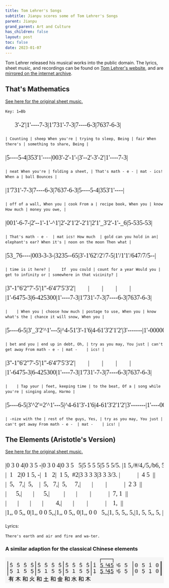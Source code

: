 ```yaml
---
title: Tom Lehrer's Songs
subtitle: Jianpu scores some of Tom Lehrer's Songs
parent: Jianpu
grand_parent: Art and Culture
has_children: false
layout: post
toc: false
date: 2023-01-07
---
```


<style>
@font-face {
    font-family: Jianpu;
    src: url("{{site.webfontdirectory}}/jianpu/JianpuASCII.ttf ");
}
.jianpu {
    font-family: Jianpu;
    line-height: 1.5;
}
.lyrics {
    font-family: Jianpu;
    line-height: 1.5;
    font-size: 75%
}
@media (min-width: 50rem) {
    .jianpu  {
        font-size: 20px;
    }
}
</style>

Tom Lehrer released his musical works into the public domain.
The lyrics, sheet music, and recordings can be found on [Tom Lehrer's website](https://tomlehrersongs.com/),
and are [mirrored on the internet archive](https://archive.org/details/tomlehrersongs).



## That's Mathematics

[See here for the original sheet music.](Lehrer/thats-mathematics-music.pdf)

`Key: 1=Bb`

<pre class="jianpu">
      3'-2'|1'----7-3|1'731'-7-3|7----6-3|7637-6-3|
</pre>
`| Counting | sheep When you're | trying to sleep, Being | fair When there's | something to share, Being |`

<pre class="jianpu">
|5----5-4|353'1'----|003'-2'-1'-|3'--2'-3'-2'|1'----7-3|
</pre>
`| neat When you're | folding a sheet, | That's math - e - | mat - ics! When a | ball Bounces |`

<pre class="jianpu">
|1'731'-7-3|7----6-3|7637-6-3|5----5-4|353'1'----|
</pre>
`| off of a wall, When you | cook From a | recipe book, When you | know How much | money you owe, |`

<pre class="jianpu">
|001'-6-7-|2'--1'-1'-^1'|2'-2'1'2'-2'1'|2'1'_3'2'-1'-_6|5-535-53|
</pre>
`| That's math - e -  | mat ics! How much  | gold can you hold in an| elephant's ear? When it's | noon on the moon Then what |`

<pre class="jianpu">
|53_76----|003-3-3-|3235--65|3'-1'62'/2'/7-5|1'/1'1'/647/7/5--|
</pre>
`| time is it here? |     If  you could | count for a year Would you | get to infinity or | somewhere in that vicinity? |`

<pre class="jianpu">
|3''-1''6'2''7'-5'|1''-6'4'7'5'3'2'|        |        |        |        |
|1'-6475-3|6-425300|1'----7-3|1'731'-7-3|7----6-3|7637-6-3|
</pre>
`|    | When you | choose how much | postage to use, When you | know what's the | chance it will snow, When you |`

<pre class="jianpu">
|5----6-5|3'_3'2'^1'---5|^4-51'3'-1'6|4-61'3'2'1'2'|3'-------|1'-000000|
</pre>
`| bet and you | end up in debt, Oh, | try as you may, You just | can't get away From math - e - | mat -    | ics! |`

<pre class="jianpu">
|3''-1''6'2''7'-5'|1''-6'4'7'5'3'2'|        |        |        |        |
|1'-6475-3|6-425300|1'----7-3|1'731'-7-3|7----6-3|7637-6-3|
</pre>
`|    | Tap your | feet, keeping time | to the beat, Of a | song while you're | singing along, Harmo |`

<pre class="jianpu">
|5----6-5|3'^2'=2'^1'---5|^4-61'3'-1'6|4-61'3'2'1'2'|3'-------|1'----000||
</pre>
`| -nize with the | rest of the guys, Yes, | try as you may, You just | can't get away From math - e -  | mat -    | ics! |`


<!--TODO: Economics lyrics version-->


## The Elements (Aristotle's Version)

[See here for the original sheet music.](Lehrer/Elements-Aristotle.jpeg)

<pre class="jianpu">
|0 3 0 4|0 3 5 -|0 3 0 4|0 3 5   5|5 5 5 5|5 5 5/5. |1 5,/#/4,/5,/b6, 5, |0 5 1' 0||
|  1   2|0 1 5, -|  1   2|  1 5,  #2|3 3 3 3|3 3 3/3. |           |  4 5  ||
|  5,   7,|  5,    |  5,   7,|  5,     7,|       |        |           |  2 3  ||
|      5,|       |      5,|         |       |        |           |  7, 1  ||
|       |       |       |        4,|       |        |           |    1,  ||
|1,, 0 5,, 0|1,, 0 0 5,,|1,, 0 5,, 0|1,, 0 0   5,,|1, 5, 5,, 5,|1, 5, 5,, 5, |1,, 5,,/#/4,,/5,,/b6,, 5,, |0 5,, 1,, 0||
</pre>

Lyrics:

`There's earth and air and fire and wa-ter.`



### A similar adaption for the classical Chinese elements

![Wu Xing Elements Song](Lehrer/TomLehrerWuXing.png)

<!--Need some way to notate the little gracenote flourishes-->

<!--ToDo: Chinese version with five elements
有 木 和 火 和 土 和 金 和 水 和 木

                          [--]
|5' - 5' 5'|5' 5' 5' 5'|5' 5' 5' 5'|1' 5/#/4/5/b6 5 |0 5 1' 0||
|5, - 5, 1|1 5 5, 5|1 5 5, 5|1, 5,/#/4,/5,/b6, 5, |0 5, 1, 0||

有 木 和 火 和 土 和 金 和 水 和 木

                           
|5' 5' 5' 5'|5' 5' 5' 5'|5' 5' 5' 5'|1' 5/#/4/5/b6 5 |0 5 1' 0||
|5, 1 5 5,|5 1 5 5,|5 1 5 5,|1, 5,/#/4,/5,/b6, 5, |0 5, 1, 0||

 

-->